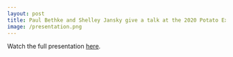 ```yaml
---
layout: post
title: Paul Bethke and Shelley Jansky give a talk at the 2020 Potato Expo
image: /presentation.png
---
```

Watch the full presentation <a href="https://e18media.sharefile.com/share/view/s4b4b5daa167452b8">here</a>.
